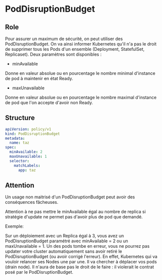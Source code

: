 # PodDisruptionBudget
## Role
Pour assurer un maximum de sécurité, on peut utiliser des PodDisruptionBudget.
On va ainsi informer Kubernetes qu'il n'a pas le droit de supprimer tous les Pods d'un ensemble (Deployment, StatefulSet, Replicaset).
Deux paramètres sont disponibles :
- minAvailable 

Donne en valeur absolue ou en pourcentage le nombre minimal d'instance de pod à maintenir en état Ready.

- maxUnavailable

Donne en valeur absolue ou en pourcentage le nombre maximal d'instance de pod que l'on accepte d'avoir non Ready.

## Structure
```yaml
apiVersion: policy/v1
kind: PodDisruptionBudget
metadata:
  name: taz
spec:
  minAvailable: 2
  maxUnavailable: 1
  selector:
    matchLabels:
      app: taz
```

## Attention
Un usage non maitrisé d'un PodDisruptionBudget peut avoir des conséquences fâcheuses.

Attention à ne pas mettre le minAvailable égal au nombre de replica si stratégie d'update ne permet pas d'avoir plus de pod que demandé.

Exemple: 

Sur un déploiement avec un Replica égal à 3, vous avez un PodDisruptionBudget paramétré avec minAvailable = 2 ou un maxUnavailable = 1.
Un des pods tombe en erreur, vous ne pourrez pas updater votre cluster automatiquement sans avoir retiré le PodDisruptionBudget (ou avoir corrigé l'erreur).
En effet, Kubernetes qui va vouloir relancer ses Nodes une par une. Il va chercher à déplacer vos pods (drain node).
Il n'aura de base pas le droit de le faire : il violerait le contrat posé par le PodDisruptionBudget.

